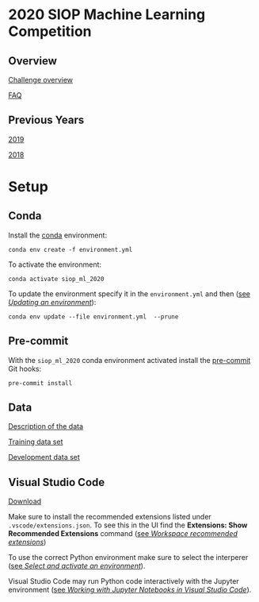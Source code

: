 # 2020 SIOP Machine Learning Competition

## Overview

[Challenge overview](https://eval.ai/web/challenges/challenge-page/527/overview)

[FAQ](https://docs.google.com/document/d/1gxWAl5jMtZXabcOPd2ivTT-C3KAXA_E3BLHcF80dtXs/edit)

## Previous Years

[2019](https://github.com/izk8/2019_SIOP_Machine_Learning_Winners)

[2018](https://github.com/izk8/2018_SIOP_Machine_Learning_Winners)

# Setup

## Conda

Install the [conda](https://docs.conda.io/en/latest/miniconda.html#)
environment:

```
conda env create -f environment.yml
```

To activate the environment:

```
conda activate siop_ml_2020
```

To update the environment specify it in the `environment.yml` and then
([see _Updating an environment_](https://docs.conda.io/projects/conda/en/latest/user-guide/tasks/manage-environments.html#updating-an-environment)):

```
conda env update --file environment.yml  --prune
```

## Pre-commit

With the `siop_ml_2020` conda environment activated install the
[pre-commit](https://pre-commit.com/) Git hooks:

```
pre-commit install
```

## Data

[Description of the data](https://drive.google.com/open?id=1_Ve4jRoYsj5GB62_9BXdJGjstl_2KsZ5)

[Training data set](https://drive.google.com/open?id=1a0ltph5u7cD8TKEtprYDt2TpmW8On2b_)

[Development data set](https://drive.google.com/open?id=15ZHCnMuWYKrcXAE1ugJsJS7xG6krEQW-)

## Visual Studio Code

[Download](https://code.visualstudio.com/Download)

Make sure to install the recommended extensions listed under
`.vscode/extensions.json`. To see this in the UI find the
**Extensions: Show Recommended Extensions** command ([see _Workspace recommended extensions_](https://code.visualstudio.com/docs/editor/extension-gallery#_workspace-recommended-extensions))

To use the correct Python environment make sure to select the interperer
([see _Select and activate an environment_](https://code.visualstudio.com/docs/python/environments#_select-and-activate-an-environment)).

Visual Studio Code may run Python code interactively with the Jupyter
environment ([see _Working with Jupyter Notebooks in Visual Studio Code_](https://code.visualstudio.com/docs/python/jupyter-support)).
